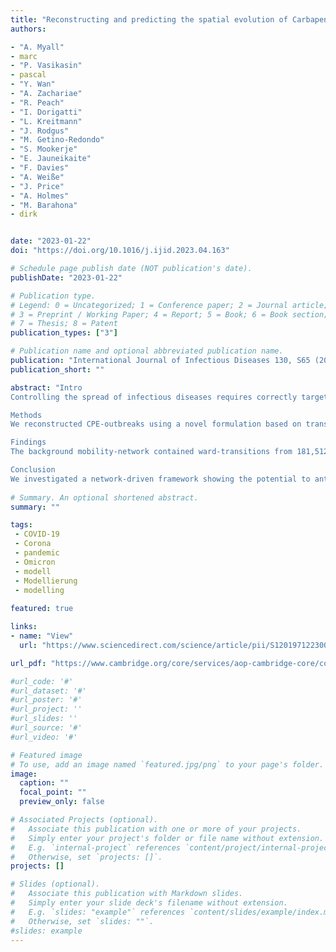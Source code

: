 ```yaml
---
title: "Reconstructing and predicting the spatial evolution of Carbapenemase-producing Enterobacteriaceae outbreaks"
authors:

- "A. Myall"
- marc 
- "P. Vasikasin" 
- pascal
- "Y. Wan" 
- "A. Zachariae" 
- "R. Peach" 
- "I. Dorigatti" 
- "L. Kreitmann" 
- "J. Rodgus"
- "M. Getino-Redondo" 
- "S. Mookerje" 
- "E. Jauneikaite" 
- "F. Davies" 
- "A. Weiße"
- "J. Price" 
- "A. Holmes"
- "M. Barahona"
- dirk


date: "2023-01-22"
doi: "https://doi.org/10.1016/j.ijid.2023.04.163"

# Schedule page publish date (NOT publication's date).
publishDate: "2023-01-22"

# Publication type.
# Legend: 0 = Uncategorized; 1 = Conference paper; 2 = Journal article;
# 3 = Preprint / Working Paper; 4 = Report; 5 = Book; 6 = Book section;
# 7 = Thesis; 8 = Patent
publication_types: ["3"]

# Publication name and optional abbreviated publication name.
publication: "International Journal of Infectious Diseases 130, S65 (2023)"
publication_short: ""

abstract: "Intro
Controlling the spread of infectious diseases requires correctly targeting preventative resources. When poorly deployed, these resources are misspent and have an inefficient impact. In a dynamic environment where sources of outbreaks are ever-changing, how to optimally deploy these resources is difficult to identify and can moreover change over time. In addressment, we outline and test network-driven framework that accounts for underlying patient mobility, and outbreak dynamics in hospitals to predict the temporal and spatial arrival of carbapenemase-producing Enterobacteriaceae (CPE) outbreaks.

Methods
We reconstructed CPE-outbreaks using a novel formulation based on transmission-dynamics, contact-interactions, and microbiology data. For each outbreak, we then examine their spatial evolution and, using background hospital population movement (entire patient population from Imperial College Healthcare NHS Trust between 2018-08-17 and 2022-02-03), we predict the arrival times of new CPE cases across wards.

Findings
The background mobility-network contained ward-transitions from 181,512 patients (178 wards). Based on the construction, the network comprises a single giant component and acts as a medium for disease transmission. For the results of a fitted regression predicting outbreak arrival, we included locational attributes, in addition to network distances. Overall, we found that effective distance (a graphbased path measure shown previously epidemiologically predictive) contained unique predictive power compared to edge weight. However, the effective distance could be complemented by information regarding patient demographics (Age and Sex) of patient transfers; their predictive power is suggestive of specific sub-population mobility as more important drivers of CPE.

Conclusion
We investigated a network-driven framework showing the potential to anticipate arrival-times of hospital CPE outbreaks. In including additional information, we also showed how specific hospital population movements were key drivers of CPE. In furthering our results, we next plan to investigate additional diseases, validate our findings beyond our current dataset, and explore further locational attributes."
          
# Summary. An optional shortened abstract.
summary: ""

tags:
 - COVID-19
 - Corona
 - pandemic
 - Omicron
 - modell
 - Modellierung
 - modelling
 
featured: true

links:
- name: "View"
  url: "https://www.sciencedirect.com/science/article/pii/S1201971223002928"

url_pdf: "https://www.cambridge.org/core/services/aop-cambridge-core/content/view/D465300E4136D1D63B25BD6F48EC2994/S0950268823000195a.pdf/estimating-the-share-of-sars-cov-2-immunologically-naive-individuals-in-germany-up-to-june-2022.pdf"

#url_code: '#'
#url_dataset: '#'
#url_poster: '#'
#url_project: ''
#url_slides: ''
#url_source: '#'
#url_video: '#'

# Featured image
# To use, add an image named `featured.jpg/png` to your page's folder. 
image:
  caption: ""
  focal_point: ""
  preview_only: false

# Associated Projects (optional).
#   Associate this publication with one or more of your projects.
#   Simply enter your project's folder or file name without extension.
#   E.g. `internal-project` references `content/project/internal-project/index.md`.
#   Otherwise, set `projects: []`.
projects: []

# Slides (optional).
#   Associate this publication with Markdown slides.
#   Simply enter your slide deck's filename without extension.
#   E.g. `slides: "example"` references `content/slides/example/index.md`.
#   Otherwise, set `slides: ""`.
#slides: example
---
```

